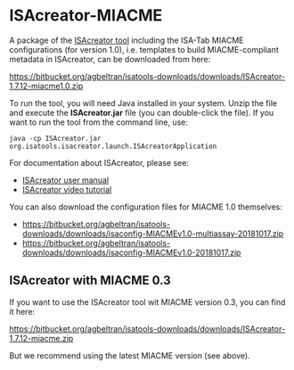 # ISAcreator-MIACME
A package of the [ISAcreator tool](http://github.com/ISA-tools/ISAcreator) including the ISA-Tab MIACME configurations (for version 1.0), i.e. templates to build MIACME-compliant metadata in ISAcreator, can be downloaded from here:

https://bitbucket.org/agbeltran/isatools-downloads/downloads/ISAcreator-1.7.12-miacme1.0.zip

To run the tool, you will need Java installed in your system. Unzip the file and execute the **ISAcreator.jar** file (you can double-click the file). If you want to run the tool from the command line, use:

```
java -cp ISAcreator.jar org.isatools.isacreator.launch.ISAcreatorApplication
```

For documentation about ISAcreator, please see:
- [ISAcreator user manual](http://isatab.sourceforge.net/isahelp/ch04.html)
- [ISAcreator video tutorial](https://www.youtube.com/watch?v=abIEtSUrJNY)


You can also download the configuration files for MIACME 1.0 themselves:
- https://bitbucket.org/agbeltran/isatools-downloads/downloads/isaconfig-MIACMEv1.0-multiassay-20181017.zip
- https://bitbucket.org/agbeltran/isatools-downloads/downloads/isaconfig-MIACMEv1.0-20181017.zip


## ISAcreator with MIACME 0.3

If you want to use the ISAcreator tool wit MIACME version 0.3, you can find it here:

https://bitbucket.org/agbeltran/isatools-downloads/downloads/ISAcreator-1.7.12-miacme.zip

But we recommend using the latest MIACME version (see above). 
